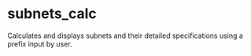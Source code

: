 subnets_calc
============

Calculates and displays subnets and their detailed specifications using a prefix input by user.
